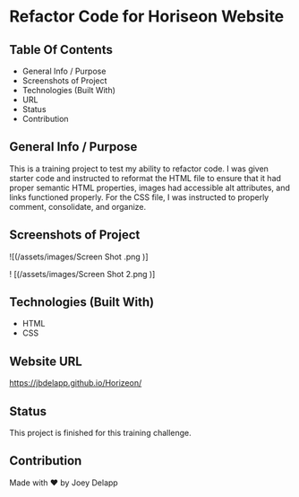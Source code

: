 # Refactor Code for Horiseon Website

## Table Of Contents
* General Info / Purpose
* Screenshots of Project
* Technologies (Built With)
* URL
* Status
* Contribution

## General Info / Purpose

This is a training project to test my ability to refactor code. I was given starter code and instructed to reformat the HTML file to ensure that it had proper semantic HTML properties, images had accessible alt attributes, and links functioned properly. For the CSS file, I was instructed to properly comment, consolidate, and organize.

## Screenshots of Project

![(/assets/images/Screen Shot .png )]

! [(/assets/images/Screen Shot 2.png )]

## Technologies (Built With)
* HTML
* CSS

## Website URL
https://jbdelapp.github.io/Horizeon/

## Status

This project is finished for this training challenge.

## Contribution
Made with ❤️ by Joey Delapp